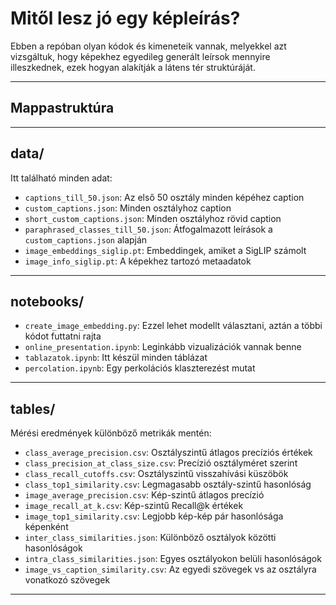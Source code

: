 # Mitől lesz jó egy képleírás?

Ebben a repóban olyan kódok és kimeneteik vannak, melyekkel azt vizsgáltuk, hogy képekhez egyedileg generált leírsok mennyire illeszkednek, ezek hogyan alakítják a látens tér struktúráját.

---

## Mappastruktúra


---

## data/

Itt található minden adat:

- `captions_till_50.json`: Az első 50 osztály minden képéhez caption
- `custom_captions.json`: Minden osztályhoz caption
- `short_custom_captions.json`: Minden osztályhoz rövid caption
- `paraphrased_classes_till_50.json`: Átfogalmazott leírások a `custom_captions.json` alapján
- `image_embeddings_siglip.pt`: Embeddingek, amiket a SigLIP számolt
- `image_info_siglip.pt`: A képekhez tartozó metaadatok

---

## notebooks/

- `create_image_embedding.py`: Ezzel lehet modellt választani, aztán a többi kódot futtatni rajta
- `online_presentation.ipynb`: Leginkább vizualizációk vannak benne
- `tablazatok.ipynb`: Itt készül minden táblázat
- `percolation.ipynb`: Egy perkolációs klaszterezést mutat

---

## tables/

Mérési eredmények különböző metrikák mentén:

- `class_average_precision.csv`: Osztályszintű átlagos precíziós értékek
- `class_precision_at_class_size.csv`: Precízió osztályméret szerint
- `class_recall_cutoffs.csv`: Osztályszintű visszahívási küszöbök
- `class_top1_similarity.csv`: Legmagasabb osztály-szintű hasonlóság
- `image_average_precision.csv`: Kép-szintű átlagos precízió
- `image_recall_at_k.csv`: Kép-szintű Recall@k értékek
- `image_top1_similarity.csv`: Legjobb kép-kép pár hasonlósága képenként
- `inter_class_similarities.json`: Különböző osztályok közötti hasonlóságok
- `intra_class_similarities.json`: Egyes osztályokon belüli hasonlóságok
- `image_vs_caption_similarity.csv`: Az egyedi szövegek vs az osztályra vonatkozó szövegek

---
